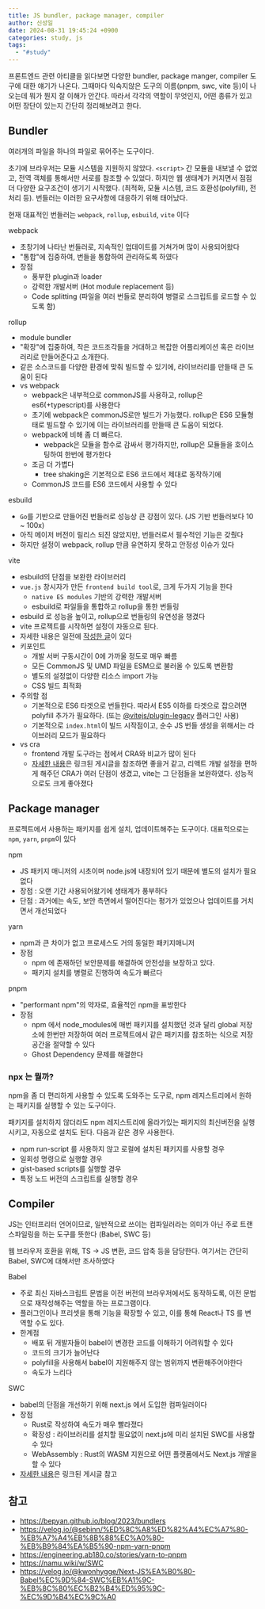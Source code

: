 ```yaml
---
title: JS bundler, package manager, compiler
author: 신성일
date: 2024-08-31 19:45:24 +0900
categories: study, js
tags:
  - "#study"
---
```


프론트엔드 관련 아티클을 읽다보면 다양한 bundler, package manger, compiler 도구에 대한 얘기가 나온다. 그때마다 익숙지않은 도구의 이름(pnpm, swc, vite 등)이 나오는데 뭐가 뭔지 잘 이해가 안간다. 따라서 각각의 역할이 무엇인지, 어떤 종류가 있고 어떤 장단이 있는지 간단히 정리해보려고 한다.

## Bundler

여러개의 파일을 하나의 파일로 묶어주는 도구이다. 

초기에 브라우저는 모듈 시스템을 지원하지 않았다. `<script>` 간 모듈을 내보낼 수 없었고, 전역 객체를 통해서만 서로를 참조할 수 있었다. 하지만 웹 생태계가 커지면서 점점 더 다양한 요구조건이 생기기 시작했다. (최적화, 모듈 시스템, 코드 호환성(polyfill), 전처리 등). 번들러는 이러한 요구사항에 대응하기 위해 태어났다.

현재 대표적인 번들러는 `webpack`, `rollup`, `esbuild`, `vite` 이다

webpack
- 초창기에 나타난 번들러로, 지속적인 업데이트를 거쳐가며 많이 사용되어왔다
- "통합"에 집중하여, 번들을 통합하여 관리하도록 하였다
- 장점
	- 풍부한 plugin과 loader
	- 강력한 개발서버 (Hot module replacement 등)
	- Code splitting (파일을 여러 번들로 분리하여 병렬로 스크립트를 로드할 수 있도록 함)

rollup
- module bundler
- "확장"에 집중하여, 작은 코드조각들을 거대하고 복잡한 어플리케이션 혹은 라이브러리로 만들어준다고 소개한다. 
- 같은 소스코드를 다양한 환경에 맞춰 빌드할 수 있기에, 라이브러리를 만들때 큰 도움이 된다
- vs webpack
	- webpack은 내부적으로 commonJS를 사용하고, rollup은 es6(+typescript)를 사용한다
	- 초기에 webpack은 commonJS로만 빌드가 가능했다. rollup은 ES6 모듈형태로 빌드할 수 있기에 이는 라이브러리를 만들때 큰 도움이 되었다.
	- webpack에 비해 좀 더 빠르다. 
		- webpack은 모듈을 함수로 감싸서 평가하지만, rollup은 모듈들을 호이스팅하여 한번에 평가한다
	- 조금 더 가볍다
		- tree shaking은 기본적으로 ES6 코드에서 제대로 동작하기에
	- CommonJS 코드를 ES6 코드에서 사용할 수 있다

esbuild
- `Go`를 기반으로 만들어진 번들러로 성능상 큰 강점이 있다. (JS 기반 번들러보다 10 ~ 100x)
- 아직 메이저 버전이 릴리스 되진 않았지만, 번들러로서 필수적인 기능은 갖췄다
- 하지만 설정이 webpack, rollup 만큼 유연하지 못하고 안정성 이슈가 있다

vite
- esbuild의 단점을 보완한 라이브러리
- `vue.js` 창시자가 만든 `frontend build tool`로, 크게 두가지 기능을 한다
	- `native ES modules` 기반의 강력한 개발서버
	- esbuild로 파일들을 통합하고 rollup을 통한 번들링
- esbuild 로 성능을 높이고, rollup으로 번들링의 유연성을 챙겼다
- vite 프로젝트를 시작하면 설정이 자동으로 된다.
- 자세한 내용은 일전에 [작성한 글](https://seongil-shin.github.io/posts/react-vite/)이 있다
- 키포인트
	- 개발 서버 구동시간이 0에 가까울 정도로 매우 빠름
	- 모든 CommonJS 및 UMD 파일을 ESM으로 불러올 수 있도록 변환함
	- 별도의 설정없이 다양한 리소스 import 가능
	- CSS 빌드 최적화
- 주의할 점
	- 기본적으로 ES6 타겟으로 번들한다. 따라서 ES5 이하를 타겟으로 잡으려면 polyfill 추가가 필요하다. (또는 [@vitejs/plugin-legacy](https://github.com/vitejs/vite/tree/main/packages/plugin-legacy) 플러그인 사용)
	- 기본적으로 `index.html`이 빌드 시작점이고, 순수 JS 번들 생성을 위해서는 라이브러리 모드가 필요하다
- vs cra
	- frontend 개발 도구라는 점에서 CRA와 비교가 많이 된다
	- [자세한 내용](https://junghan92.medium.com/%EB%B2%88%EC%97%AD-create-react-app-%EA%B6%8C%EC%9E%A5%EC%9D%84-vite%EB%A1%9C-%EB%8C%80%EC%B2%B4-pr-%EB%8C%80%ED%95%9C-dan-abramov%EC%9D%98-%EB%8B%B5%EB%B3%80-3050b5678ac8)은 링크된 게시글을 참조하면 좋을거 같고, 리액트 개발 설정을 편하게 해주던 CRA가 여러 단점이 생겼고, vite는 그 단점들을 보완하였다. 성능적으로도 크게 좋아졌다


## Package manager

프로젝트에서 사용하는 패키지를 쉽게 설치, 업데이트해주는 도구이다. 대표적으로는 `npm`, `yarn`, `pnpm`이 있다

npm
- JS 패키지 매니저의 시초이며 node.js에 내장되어 있기 때문에 별도의 설치가 필요없다
- 장점 : 오랜 기간 사용되어왔기에 생태계가 풍부하다
- 단점 : 과거에는 속도, 보안 측면에서 떨어진다는 평가가 있었으나 업데이트를 거치면서 개선되었다

yarn
- npm과 큰 차이가 없고 프로세스도 거의 동일한 패키지매니저
- 장점
	- npm 에 존재하던 보안문제를 해결하여 안전성을 보장하고 있다. 
	- 패키지 설치를 병렬로 진행하여 속도가 빠르다

pnpm
- "performant npm"의 약자로, 효율적인 npm을 표방한다
- 장점
	- npm 에서 node_modules에 매번 패키지를 설치했던 것과 달리 global 저장소에 한번만 저장하여 여러 프로젝트에서 같은 패키지를 참조하는 식으로 저장공간을 절약할 수 있다
	- Ghost Dependency 문제를 해결한다


### npx 는 뭘까?

npm을 좀 더 편리하게 사용할 수 있도록 도와주는 도구로, npm  레지스트리에서 원하는 패키지를 실행할 수 있는 도구이다.

패키지를 설치하지 않더라도 npm 레지스트리에 올라가있는 패키지의 최신버전을 실행 시키고, 자동으로 설치도 된다. 다음과 같은 경우 사용한다.
- npm run-script 를 사용하지 않고 로컬에 설치된 패키지를 사용할 경우
- 일회성 명령으로 실행할 경우
- gist-based scripts를 실행할 경우
- 특정 노드 버전의 스크립트를 실행할 경우


## Compiler

JS는 인터프리터 언어이므로, 일반적으로 쓰이는 컴파일러라는 의미가 아닌 주로 트랜스파일링을 하는 도구를 뜻한다 (Babel, SWC 등)

웹 브라우저 호환을 위해, TS -> JS 변환, 코드 압축 등을 담당한다. 여기서는 간단히 Babel, SWC에 대해서만 조사하였다

Babel
- 주로 최신 자바스크립트 문법을 이전 버전의 브라우저에서도 동작하도록, 이전 문법으로 재작성해주는 역할을 하는 프로그램이다.
- 플러그인이나 프리셋을 통해 기능을 확장할 수 있고, 이를 통해 React나 TS 를 변역할 수도 있다.
- 한계점
	- 배포 뒤 개발자들이 babel이 변경한 코드를 이해하기 어려워할 수 있다
	- 코드의 크기가 늘어난다
	- polyfill을 사용해서 babel이 지원해주지 않는 범위까지 변환해주어야한다
	- 속도가 느리다

SWC
- babel의 단점을 개선하기 위해 next.js 에서 도입한 컴파일러이다
- 장점
	- Rust로 작성하여 속도가 매우 빨라졌다
	- 확장성 : 라이브러리를 설치할 필요없이 next.js에 미리 설치된 SWC를 사용할 수 있다
	- WebAssembly : Rust의 WASM 지원으로 어떤 플랫폼에서도 Next.js 개발을 할 수 있다
- [자세한 내용](https://nextjs.org/docs/architecture/nextjs-compiler#why-swc)은 링크된 게시글 참고


## 참고
- https://bepyan.github.io/blog/2023/bundlers
- https://velog.io/@sebinn/%ED%8C%A8%ED%82%A4%EC%A7%80-%EB%A7%A4%EB%8B%88%EC%A0%80-%EB%B9%84%EA%B5%90-npm-yarn-pnpm
- https://engineering.ab180.co/stories/yarn-to-pnpm
- https://namu.wiki/w/SWC
- https://velog.io/@kwonhygge/Next-JS%EA%B0%80-Babel%EC%9D%84-SWC%EB%A1%9C-%EB%8C%80%EC%B2%B4%ED%95%9C-%EC%9D%B4%EC%9C%A0